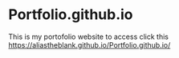 # Portfolio.github.io

This is my portofolio website to access click this https://aliastheblank.github.io/Portfolio.github.io/

